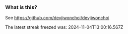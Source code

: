 
### What is this?

See https://github.com/devjiwonchoi/devjiwonchoi

The latest streak freezed was: 2024-11-04T13:00:16.567Z
